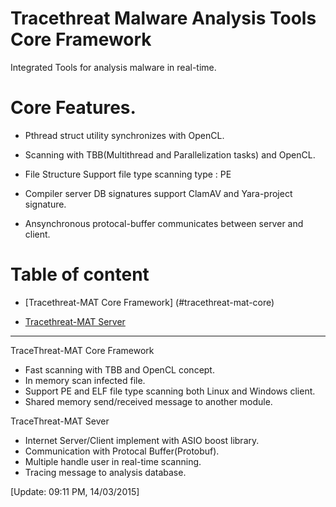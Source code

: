 Tracethreat Malware Analysis Tools Core Framework
=================================================

Integrated Tools for analysis malware in real-time.

Core Features.
==============

* Pthread struct utility synchronizes with OpenCL.

* Scanning with TBB(Multithread and Parallelization tasks) and OpenCL.

* File Structure Support file type scanning type : PE

* Compiler server DB signatures support ClamAV  and Yara-project signature.

* Ansynchronous protocal-buffer communicates between server and client.


Table of content
============

* [Tracethreat-MAT Core Framework] (#tracethreat-mat-core)

* [Tracethreat-MAT Server](#tracethreat-server)

-------------------------------------------------------------------------- 

<a name="tracethreat-mat-core">TraceThreat-MAT Core Framework</a>
* Fast scanning with TBB and OpenCL concept.
* In memory scan infected file.
* Support PE and ELF file type scanning both Linux and Windows client.
* Shared memory send/received message to another module.

<a name="tracethreat-server">TraceThreat-MAT Sever</a>
* Internet Server/Client implement with ASIO boost library.
* Communication with Protocal Buffer(Protobuf).
* Multiple handle user in real-time scanning.
* Tracing message to analysis database.

[Update: 09:11 PM, 14/03/2015]
